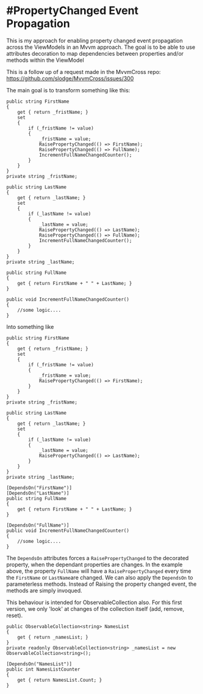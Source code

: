 #PropertyChanged Event Propagation
=================================

This is my approach for enabling property changed event propagation across the ViewModels in an Mvvm approach.
The goal is to be able to use attributes decoration to map dependencies between properties and/or methods within the ViewModel

This is a follow up of a request made in the MvvmCross repo: https://github.com/slodge/MvvmCross/issues/300


The main goal is to transform something like this:

	public string FirstName
	{
		get { return _fristName; }
		set
		{
			if (_fristName != value)
			{
				_fristName = value;
				RaisePropertyChanged(() => FirstName);
				RaisePropertyChanged(() => FullName);
				IncrementFullNameChangedCounter();
			}
		}
	}
	private string _fristName;
	
	public string LastName
	{
		get { return _lastName; }
		set
		{
			if (_lastName != value)
			{
				_lastName = value;
				RaisePropertyChanged(() => LastName);
				RaisePropertyChanged(() => FullName);
				IncrementFullNameChangedCounter();
			}
		}
	}
	private string _lastName;
	
	public string FullName
	{
		get { return FirstName + " " + LastName; }
	}
	
	public void IncrementFullNameChangedCounter()
	{
		//some logic....
	}
	
Into something like

	public string FirstName
	{
		get { return _fristName; }
		set
		{
			if (_fristName != value)
			{
				_fristName = value;
				RaisePropertyChanged(() => FirstName);
			}
		}
	}
	private string _fristName;

	public string LastName
	{
		get { return _lastName; }
		set
		{
			if (_lastName != value)
			{
				_lastName = value;
				RaisePropertyChanged(() => LastName);
			}
		}
	}
	private string _lastName;
	
	[DependsOn("FirstName")]
	[DependsOn("LastName")]
	public string FullName
	{
		get { return FirstName + " " + LastName; }
	}
	
	[DependsOn("FullName")]
	public void IncrementFullNameChangedCounter()
	{
		//some logic....
	}
	
	
	
The `DependsOn` attributes forces a `RaisePropertyChanged` to the decorated property, when the dependant properties are changes. In the example above, the property `FullName` will have a `RaisePropertyChanged` every time the `FirstName` or `LastName`are changed.
We can also apply the `DependsOn` to parameterless methods. Instead of Raising the property changed event, the methods are simply invoqued.

This behaviour is intended for ObservableCollection also. For this first version, we only 'look' at changes of the collection itself (add, remove, reset).

	public ObservableCollection<string> NamesList
	{
		get { return _namesList; }
	}
	private readonly ObservableCollection<string> _namesList = new ObservableCollection<string>();

	[DependsOn("NamesList")]
	public int NamesListCounter
	{
		get { return NamesList.Count; }
	}
